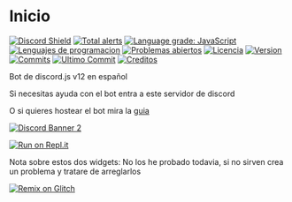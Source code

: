 # Inicio

[![Discord Shield](https://img.shields.io/discord/715708045560119297?label=Discord&logo=Discord&style=for-the-badge)](https://discord.gg/XvW9vaZ) [![Total alerts](https://img.shields.io/lgtm/alerts/github/Monoverde888/ineptobot?style=for-the-badge)](https://lgtm.com/projects/g/Monoverde888/ineptobot/alerts/) [![Language grade: JavaScript](https://img.shields.io/lgtm/grade/javascript/github/Monoverde888/ineptobot?style=for-the-badge)](https://lgtm.com/projects/g/Monoverde888/ineptobot/context:javascript) [![Lenguajes de programacion](https://img.shields.io/github/languages/top/Monoverde888/ineptobot?style=for-the-badge)](https://github.com/Monoverde888/ineptobot) [![Problemas abiertos](https://img.shields.io/github/issues-raw/Monoverde888/ineptobot?label=Problemas%20abiertos&style=for-the-badge)](https://github.com/Monoverde888/ineptobot/issues) [![Licencia](https://img.shields.io/github/license/Monoverde888/ineptobot?label=Licencia&style=for-the-badge)](https://github.com/Monoverde888/ineptobot/blob/master/LICENSE) [![Version](https://img.shields.io/github/v/release/Monoverde888/ineptobot?include_prereleases&label=Version&style=for-the-badge)](https://github.com/Monoverde888/ineptobot/releases) [![Commits](https://img.shields.io/github/commit-activity/m/Monoverde888/ineptobot?label=Commits&logo=Github&style=for-the-badge)](https://github.com/Monoverde888/ineptobot/commits/master) [![Ultimo Commit](https://img.shields.io/github/last-commit/Monoverde888/ineptobot?label=Ultimo%20Commit&style=for-the-badge)](https://github.com/Monoverde888/ineptobot/commits/master) [![Creditos](https://img.shields.io/badge/Bot%20hecho%20por%20Monoverde%238888%20para%20-discord.js-green?style=for-the-badge&logo=discord)](https://www.npmjs.com/package/discord.js)

Bot de discord.js v12 en español

Si necesitas ayuda con el bot entra a este servidor de discord

O si quieres hostear el bot mira la [guia](https://ineptobot.gitbook.io/ineptobot/untitled)


[![Discord Banner 2](https://discordapp.com/api/guilds/715708045560119297/widget.png?style=banner2)](https://discord.gg/XvW9vaZ)

[![Run on Repl.it](https://repl.it/badge/github/Monoverde888/ineptobot)](https://repl.it/github/Monoverde888/ineptobot)

Nota sobre estos dos widgets: No los he probado todavia, si no sirven crea un problema y tratare de arreglarlos

[![Remix on Glitch](https://cdn.glitch.com/2703baf2-b643-4da7-ab91-7ee2a2d00b5b%2Fremix-button.svg)](https://glitch.com/edit/#!/import/github/Monoverde888/ineptobot)

